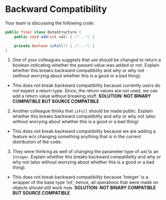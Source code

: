 # Backward Compatibility

Your team is discussing the following code:

```java
public final class DataStructure {
    public void add(int val) { /*...*/ }

    private boolean isFull() { /*...*/ }
}
```

1) One of your colleagues suggests that `add` should be changed to return a boolean indicating whether the passed value
   was added or not. Explain whether this breaks backward compatibility and why or why not (without worrying about
   whether this is a good or a bad thing).
- This does not break backward compatibility because currently users do not expect a return type. Since, the return 
values are not used, we can add a return value without breaking stuff. **SOLUTION: NOT BINARY COMPATIBLE BUT SOURCE 
COMPATIBLE**

2) Another colleague thinks that `isFull` should be made public. Explain whether this breaks backward compatibility
   and why or why not (also without worrying about whether this is a good or a bad thing)
- This does not break backward compatibility because we are adding a feature w/o changing something anything that is in
the current distribution of the code. 

3) They were thinking as well of changing the parameter type of `add` to an `Integer`. Explain whether this breaks
   backward compatibility and why or why not (also without worrying about whether this is a good or a bad thing).
- This does not break backward compatibility because 'Integer' is a wrapper of the base type 'int', hence, all operations
that were made on objects should still work now. **SOLUTION: NOT BINARY COMPATIBLE BUT SOURCE COMPATIBLE**

